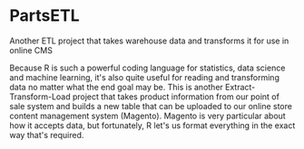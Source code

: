 # PartsETL
Another ETL project that takes warehouse data and transforms it for use in online CMS

Because R is such a powerful coding language for statistics, data science and machine learning, it's also quite useful for reading and transforming data no matter what the end goal may be.  This is another Extract-Transform-Load project that takes product information from our point of sale system and builds a new table that can be uploaded to our online store content management system (Magento).  Magento is very particular about how it accepts data, but fortunately, R let's us format everything in the exact way that's required.
